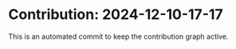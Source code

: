 # Contribution: 2024-12-10-17-17
This is an automated commit to keep the contribution graph active.
